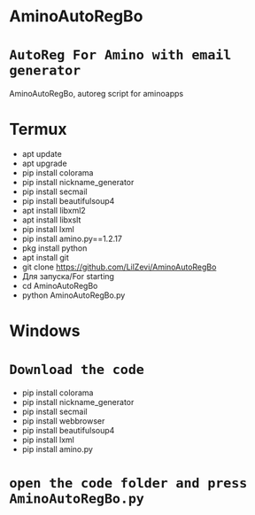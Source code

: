 # AminoAutoRegBo
# `AutoReg For Amino with email generator`
AminoAutoRegBo, autoreg script for aminoapps

# Termux
- apt update
- apt upgrade
- pip install colorama
- pip install nickname_generator
- pip install secmail
- pip install beautifulsoup4
- apt install libxml2
- apt install libxslt
- pip install lxml
- pip install amino.py==1.2.17
- pkg install python
- apt install git
- git clone https://github.com/LilZevi/AminoAutoRegBo
- Для запуска/For starting
- cd AminoAutoRegBo
- python AminoAutoRegBo.py
# Windows
# `Download the code`
- pip install colorama
- pip install nickname_generator
- pip install secmail
- pip install webbrowser
- pip install beautifulsoup4
- pip install lxml
- pip install amino.py
# `open the code folder and press AminoAutoRegBo.py`
